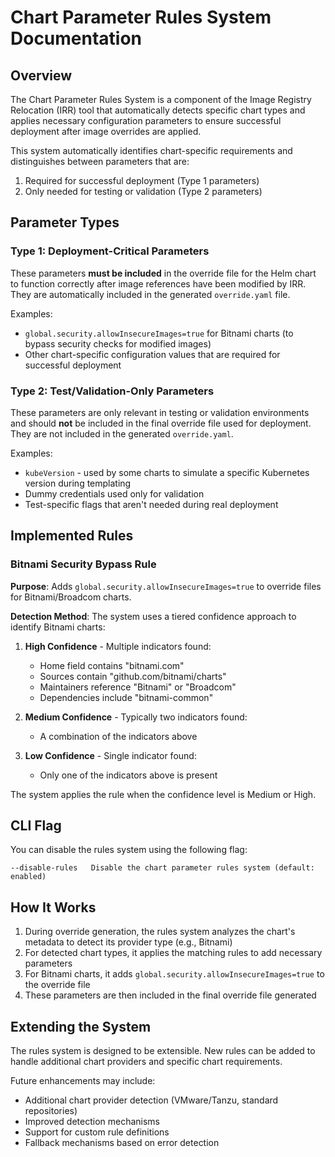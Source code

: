 # Chart Parameter Rules System Documentation

## Overview

The Chart Parameter Rules System is a component of the Image Registry Relocation (IRR) tool that automatically detects specific chart types and applies necessary configuration parameters to ensure successful deployment after image overrides are applied.

This system automatically identifies chart-specific requirements and distinguishes between parameters that are:
1. Required for successful deployment (Type 1 parameters)
2. Only needed for testing or validation (Type 2 parameters)

## Parameter Types

### Type 1: Deployment-Critical Parameters

These parameters **must be included** in the override file for the Helm chart to function correctly after image references have been modified by IRR. They are automatically included in the generated `override.yaml` file.

Examples:
- `global.security.allowInsecureImages=true` for Bitnami charts (to bypass security checks for modified images)
- Other chart-specific configuration values that are required for successful deployment

### Type 2: Test/Validation-Only Parameters

These parameters are only relevant in testing or validation environments and should **not** be included in the final override file used for deployment. They are not included in the generated `override.yaml`.

Examples:
- `kubeVersion` - used by some charts to simulate a specific Kubernetes version during templating
- Dummy credentials used only for validation
- Test-specific flags that aren't needed during real deployment

## Implemented Rules

### Bitnami Security Bypass Rule

**Purpose**: Adds `global.security.allowInsecureImages=true` to override files for Bitnami/Broadcom charts.

**Detection Method**: 
The system uses a tiered confidence approach to identify Bitnami charts:

1. **High Confidence** - Multiple indicators found:
   - Home field contains "bitnami.com"
   - Sources contain "github.com/bitnami/charts"
   - Maintainers reference "Bitnami" or "Broadcom"
   - Dependencies include "bitnami-common"

2. **Medium Confidence** - Typically two indicators found:
   - A combination of the indicators above

3. **Low Confidence** - Single indicator found:
   - Only one of the indicators above is present

The system applies the rule when the confidence level is Medium or High.

## CLI Flag

You can disable the rules system using the following flag:

```
--disable-rules   Disable the chart parameter rules system (default: enabled)
```

## How It Works

1. During override generation, the rules system analyzes the chart's metadata to detect its provider type (e.g., Bitnami)
2. For detected chart types, it applies the matching rules to add necessary parameters
3. For Bitnami charts, it adds `global.security.allowInsecureImages=true` to the override file
4. These parameters are then included in the final override file generated

## Extending the System

The rules system is designed to be extensible. New rules can be added to handle additional chart providers and specific chart requirements.

Future enhancements may include:
- Additional chart provider detection (VMware/Tanzu, standard repositories)
- Improved detection mechanisms
- Support for custom rule definitions
- Fallback mechanisms based on error detection 
